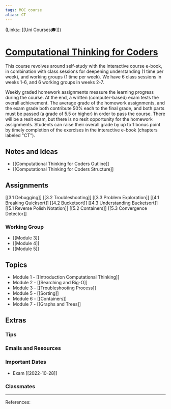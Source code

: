 ```yaml
---
tags: MOC course
alias: CT
---
```

(Links:: [[Uni Courses🎓]])
# [Computational Thinking for Coders](https://canvas.vu.nl/courses/64375)
This course revolves around self-study with the interactive course e-book, in combination with class sessions for deepening understanding (1 time per week), and working groups (1 time per week). We have 6 class sessions in weeks 1-6, and 6 working groups in weeks 2-7.

Weekly graded homework assignments measure the learning progress during the course. At the end, a written (computer-based) exam tests the overall achievement. The average grade of the homework assignments, and the exam grade both contribute 50% each to the final grade, and both parts must be passed (a grade of 5.5 or higher) in order to pass the course. There will be a resit exam, but there is no resit opportunity for the homework assignments. Students can raise their overall grade by up to 1 bonus point by timely completion of the exercises in the interactive e-book (chapters labeled "CT").
## Notes and Ideas
- [[Computational Thinking for Coders Outline]]
- [[Computational Thinking for Coders Structure]]
## Assignments
[[3.1 Debugging]]
[[3.2 Troubleshooting]]
[[3.3 Problem Exploration]]
[[4.1 Breaking Quicksort]]
[[4.2 Bucketsort]]
[[4.3 Understanding Bucketsort]]
[[5.1  Reverse Polish Notation]]
[[5.2 Containers]]
[[5.3 Convergence Detector]]
### Working Group
- [[Module 3]]
- [[Module 4]]
- [[Module 5]]
## Topics
- Module 1 - [[Introduction Computational Thinking]]
- Module 2 - [[Searching and Big-O]]
- Module 3 - [[Troubleshooting Process]]
- Module 5 - [[Sorting]]
- Module 6 - [[Containers]]
- Module 7 - [[Graphs and Trees]]
## Extras
### Tips
### Emails and Resources
### Important Dates
- Exam [[2022-10-28]]
### Classmates
___
References:
